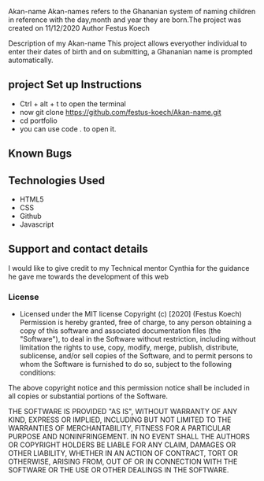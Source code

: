 Akan-name
Akan-names refers to the Ghananian system of naming children in reference with the day,month and year they are born.The project was created on 11/12/2020
Author
Festus Koech

Description of my Akan-name
This project allows everyother individual to enter their dates of birth and on submitting, a Ghananian name is prompted automatically.


## project Set up Instructions
* Ctrl + alt + t to open the terminal
* now git clone https://github.com/festus-koech/Akan-name.git
* cd portfolio
* you can use code . to open it.
## Known Bugs
## Technologies Used
* HTML5
* CSS
* Github
* Javascript
## Support and contact details
I would like to give credit to my Technical mentor Cynthia for the guidance he gave me towards the development of this web
### License
* Licensed under the MIT license
Copyright (c) [2020] (Festus Koech)
Permission is hereby granted, free of charge, to any person obtaining a copy of this software and associated documentation files (the "Software"), to deal in the Software without restriction, including without limitation the rights to use, copy, modify, merge, publish, distribute, sublicense, and/or sell copies of the Software, and to permit persons to whom the Software is furnished to do so, subject to the following conditions:

The above copyright notice and this permission notice shall be included in all copies or substantial portions of the Software.

THE SOFTWARE IS PROVIDED "AS IS", WITHOUT WARRANTY OF ANY KIND, EXPRESS OR IMPLIED, INCLUDING BUT NOT LIMITED TO THE WARRANTIES OF MERCHANTABILITY, FITNESS FOR A PARTICULAR PURPOSE AND NONINFRINGEMENT. IN NO EVENT SHALL THE AUTHORS OR COPYRIGHT HOLDERS BE LIABLE FOR ANY CLAIM, DAMAGES OR OTHER LIABILITY, WHETHER IN AN ACTION OF CONTRACT, TORT OR OTHERWISE, ARISING FROM, OUT OF OR IN CONNECTION WITH THE SOFTWARE OR THE USE OR OTHER DEALINGS IN THE SOFTWARE.